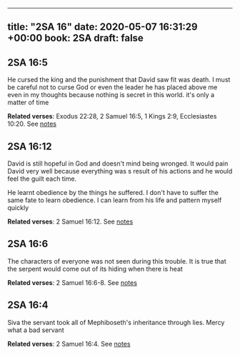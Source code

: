 
---
title: "2SA 16"
date: 2020-05-07 16:31:29 +00:00
book: 2SA
draft: false
---

## 2SA 16:5

He cursed the king and the punishment that David saw fit was death. I must be careful not to curse God or even the leader he has placed above me even in my thoughts because nothing is secret in this world. it's only a matter of time

**Related verses**: Exodus 22:28, 2 Samuel 16:5, 1 Kings 2:9, Ecclesiastes 10:20. See [notes](https://my.bible.com/notes/3424339591917461859)


## 2SA 16:12

David is still hopeful in God and doesn't mind being wronged. It would pain David very well because everything was s result of his actions and he would feel the guilt each time.

He learnt obedience by the things he suffered. I don't have to suffer the same fate to learn obedience. I can learn from his life and pattern myself quickly

**Related verses**: 2 Samuel 16:12. See [notes](https://my.bible.com/notes/3415424139858272466)


## 2SA 16:6

The characters of everyone was not seen during this trouble. It is true that the serpent would come out of its hiding when there is heat

**Related verses**: 2 Samuel 16:6-8. See [notes](https://my.bible.com/notes/3415422772322230471)


## 2SA 16:4

Siva the servant took all of Mephiboseth's inheritance through lies. Mercy what a bad servant

**Related verses**: 2 Samuel 16:4. See [notes](https://my.bible.com/notes/3415421255125033142)

